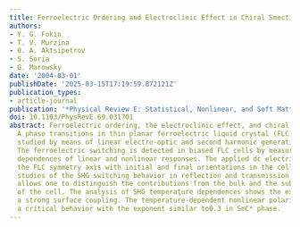 ```yaml
---
title: Ferroelectric Ordering and Electroclinic Effect in Chiral Smectic Liquid Crystals
authors:
- Y. G. Fokin
- T. V. Murzina
- O. A. Aktsipetrov
- S. Soria
- G. Marowsky
date: '2004-03-01'
publishDate: '2025-03-15T17:19:59.872121Z'
publication_types:
- article-journal
publication: '*Physical Review E: Statistical, Nonlinear, and Soft Matter Physics*'
doi: 10.1103/PhysRevE.69.031701
abstract: Ferroelectric ordering, the electroclinic effect, and chiral smectic C(SmC*)-smectic
  A phase transitions in thin planar ferroelectric liquid crystal (FLC) cells are
  studied by means of linear electro-optic and second harmonic generation (SHG) techniques.
  The ferroelectric switching is detected in biased FLC cells by measuring azimuthal
  dependences of linear and nonlinear responses. The applied dc electric field rotates
  the FLC symmetry axis with initial and final orientations in the cell plane. Comparative
  studies of the SHG switching behavior in reflection and transmission geometries
  allows one to distinguish the contributions from the bulk and the subsurface layers
  of the cell. The analysis of SHG temperature dependences shows the existence of
  a strong surface coupling. The temperature-dependent nonlinear polarization shows
  a critical behavior with the exponent similar to0.3 in SmC* phase.
---
```

